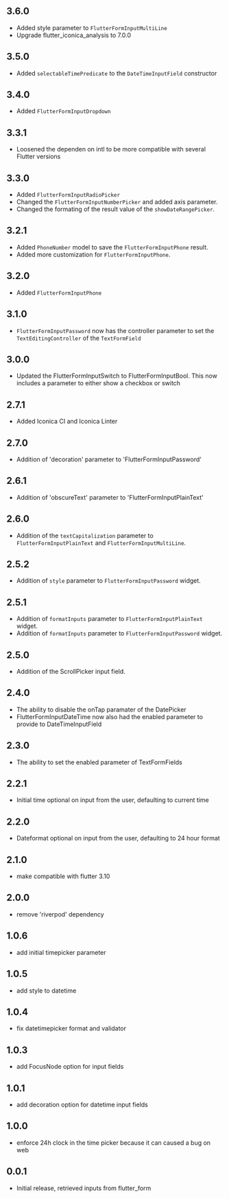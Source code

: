 ## 3.6.0
* Added style parameter to `FlutterFormInputMultiLine`
* Upgrade flutter_iconica_analysis to 7.0.0

## 3.5.0
* Added `selectableTimePredicate` to the `DateTimeInputField` constructor

## 3.4.0
* Added `FlutterFormInputDropdown`

## 3.3.1
* Loosened the dependen on intl to be more compatible with several Flutter versions

## 3.3.0
* Added `FlutterFormInputRadioPicker`
* Changed the `FlutterFormInputNumberPicker` and added axis parameter.
* Changed the formating of the result value of the `showDateRangePicker`.

## 3.2.1
* Added `PhoneNumber` model to save the `FlutterFormInputPhone` result.
* Added more customization for `FlutterFormInputPhone`.

## 3.2.0
* Added `FlutterFormInputPhone`

## 3.1.0
* `FlutterFormInputPassword` now has the controller parameter to set the `TextEditingController` of the `TextFormField`

## 3.0.0
* Updated the FlutterFormInputSwitch to FlutterFormInputBool. This now includes a parameter to either show a checkbox or switch

## 2.7.1
* Added Iconica CI and Iconica Linter

## 2.7.0
* Addition of 'decoration' parameter to 'FlutterFormInputPassword'

## 2.6.1
* Addition of 'obscureText' parameter to 'FlutterFormInputPlainText'

## 2.6.0
* Addition of the `textCapitalization` parameter to `FlutterFormInputPlainText` and `FlutterFormInputMultiLine`.

## 2.5.2
* Addition of `style` parameter to `FlutterFormInputPassword` widget.

## 2.5.1
* Addition of `formatInputs` parameter to `FlutterFormInputPlainText` widget.
* Addition of `formatInputs` parameter to `FlutterFormInputPassword` widget.

## 2.5.0
* Addition of the ScrollPicker input field.

## 2.4.0
* The ability to disable the onTap paramater of the DatePicker
* FlutterFormInputDateTime now also had the enabled parameter to provide to DateTimeInputField

## 2.3.0
* The ability to set the enabled parameter of TextFormFields

## 2.2.1
* Initial time optional on input from the user, defaulting to current time

## 2.2.0
* Dateformat optional on input from the user, defaulting to 24 hour format

## 2.1.0
* make compatible with flutter 3.10

## 2.0.0
* remove 'riverpod' dependency

## 1.0.6
* add initial timepicker parameter

## 1.0.5
* add style to datetime

## 1.0.4
* fix datetimepicker format and validator

## 1.0.3
* add FocusNode option for input fields

## 1.0.1
* add decoration option for datetime input fields

## 1.0.0
* enforce 24h clock in the time picker because it can caused a bug on web

## 0.0.1
* Initial release, retrieved inputs from flutter_form
